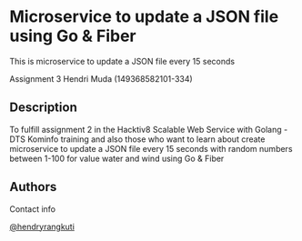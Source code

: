 # Microservice to update a JSON file using Go & Fiber

This is microservice to update a JSON file every 15 seconds

Assignment 3 Hendri Muda (149368582101-334)

## Description

To fulfill assignment 2 in the Hacktiv8 Scalable Web Service with Golang - DTS Kominfo training and also those who want to learn about create microservice to update a JSON file every 15 seconds with random numbers between 1-100 for value water and wind using Go &amp; Fiber

## Authors

Contact info

[@hendryrangkuti](https://www.linkedin.com/in/hendryrangkuti)
